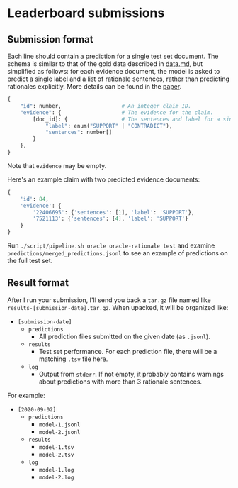 # Leaderboard submissions

## Submission format

Each line should contain a prediction for a single test set document. The schema is similar to that of the gold data described in [data.md](data.md), but simplified as follows: for each evidence document, the model is asked to predict a single label and a list of rationale sentences, rather than predicting rationales explicitly. More details can be found in the [paper](https://arxiv.org/abs/2004.14974).


```python
{
    "id": number,                   # An integer claim ID.
    "evidence": {                   # The evidence for the claim.
        [doc_id]: {                 # The sentences and label for a single document, keyed by S2ORC ID.
            "label": enum("SUPPORT" | "CONTRADICT"),
            "sentences": number[]
        }
    },
}
```

Note that `evidence` may be empty.

Here's an example claim with two predicted evidence documents:
```python
{
    'id': 84,
    'evidence': {
        '22406695': {'sentences': [1], 'label': 'SUPPORT'},
        '7521113': {'sentences': [4], 'label': 'SUPPORT'}
    }
}
```

Run `./script/pipeline.sh oracle oracle-rationale test` and examine `predictions/merged_predictions.jsonl` to see an example of predictions on the full test set.


## Result format

After I run your submission, I'll send you back a `tar.gz` file named like `results-[submission-date].tar.gz`. When upacked, it will be organized like:

- `[submission-date]`
  - `predictions`
    - All prediction files submitted on the given date (as `.jsonl`).
  - `results`
    - Test set performance. For each prediction file, there will be a matching `.tsv` file here.
  - `log`
    - Output from `stderr`. If not empty, it probably contains warnings about predictions with more than 3 rationale sentences.

For example:

- `[2020-09-02]`
  - `predictions`
    - `model-1.jsonl`
    - `model-2.jsonl`
  - `results`
    - `model-1.tsv`
    - `model-2.tsv`
  - `log`
    - `model-1.log`
    - `model-2.log`

